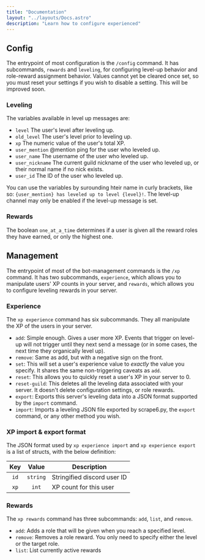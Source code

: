```yaml
---
title: "Documentation"
layout: "../layouts/Docs.astro"
description: "Learn how to configure experienced"
---
```


## Config

The entrypoint of most configuration is the `/config` command. It has subcommands, `rewards` and `leveling`, for
configuring level-up behavior and role-reward assignment behavior. Values cannot yet be cleared once set, so you must
reset your settings if you wish to disable a setting. This will be improved soon.

### Leveling

The variables available in level up messages are:
- `level` The user's level after leveling up.
- `old_level` The user's level prior to leveling up.
- `xp` The numeric value of the user's total XP.
- `user_mention` @mention ping for the user who leveled up.
- `user_name` The username of the user who leveled up.
- `user_nickname` The current guild nickname of the user who leveled up, or their normal name if no nick exists.
- `user_id` The ID of the user who leveled up.

You can use the variables by surounding hteir name in curly brackets, like so: 
`{user_mention} has leveled up to level {level}!`.
The level-up channel may only be enabled if the level-up message is set.

### Rewards

The boolean `one_at_a_time` determines if a user is given all the reward roles they have earned, or only the highest
one.

## Management

The entrypoint of most of the bot-management commands is the `/xp` command. It has two subcommands, `experience`, which
allows you to manipulate users' XP counts in your server, and `rewards`, which allows you to configure leveling rewards
in your server.

### Experience

The `xp experience` command has six subcommands. They all manipulate the XP of the users in your server.

- `add`: Simple enough. Gives a user more XP. Events that trigger on level-up will not trigger until they next send a
  message (or in some cases, the next time they organically level up).
- `remove`: Same as add, but with a negative sign on the front.
- `set`: This will set a user's experience value to _exactly_ the value you specify. It shares the same non-triggering
  caveats as `add`.
- `reset`: This allows you to quickly reset a user's XP in your server to 0.
- `reset-guild`: This deletes all the leveling data associated with your server. It doesn't delete configuration
  settings, or role rewards.
- `export`: Exports this server's leveling data into a JSON format supported by the `import` command.
- `import`: Imports a leveling JSON file exported by scrape6.py, the `export` command, or any other method you wish.

### XP import & export format

The JSON format used by `xp experience import` and `xp experience export` is a list of structs, with the below
definition:

| Key  |  Value   | Description                 |
| :--: | :------: | --------------------------- |
| `id` | `string` | Stringified discord user ID |
| `xp` |  `int`   | XP count for this user      |

### Rewards

The `xp rewards` command has three subcommands: `add`, `list`, and `remove`.

- `add`: Adds a role that will be given when you reach a specified level.
- `remove`: Removes a role reward. You only need to specify either the level or the target role.
- `list`: List currently active rewards
